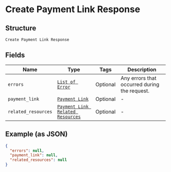 
# Create Payment Link Response

## Structure

`Create Payment Link Response`

## Fields

| Name | Type | Tags | Description |
|  --- | --- | --- | --- |
| `errors` | [`List of Error`](../../doc/models/error.md) | Optional | Any errors that occurred during the request. |
| `payment_link` | [`Payment Link`](../../doc/models/payment-link.md) | Optional | - |
| `related_resources` | [`Payment Link Related Resources`](../../doc/models/payment-link-related-resources.md) | Optional | - |

## Example (as JSON)

```json
{
  "errors": null,
  "payment_link": null,
  "related_resources": null
}
```

